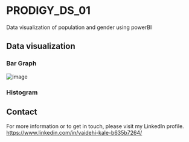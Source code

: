 # PRODIGY_DS_01
Data visualization of population and gender using powerBI
## Data visualization

### Bar Graph
![image](https://github.com/vaidehii203/PRODIGY_DS_01/assets/110334381/54f0c6d8-7bd5-4c17-ab93-de8a84567b1f)

### Histogram

## Contact
For more information or to get in touch, please visit my LinkedIn profile. https://www.linkedin.com/in/vaidehi-kale-b635b7264/
